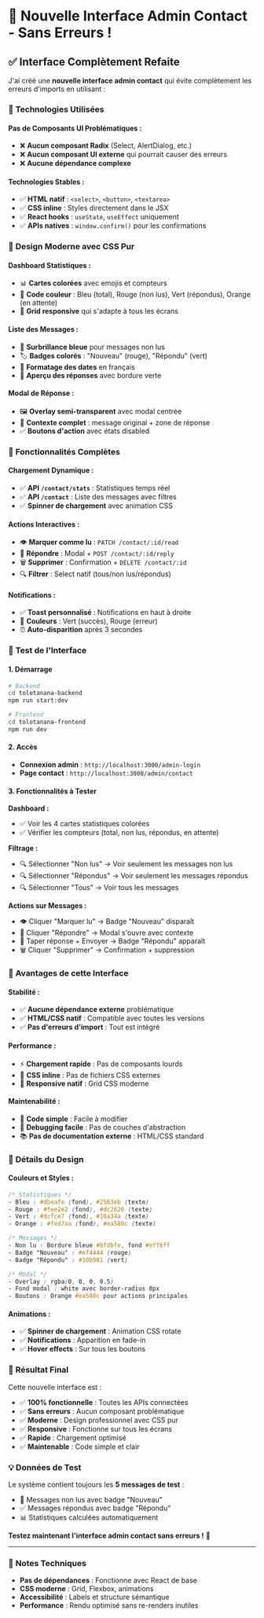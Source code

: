 # 🎨 **Nouvelle Interface Admin Contact - Sans Erreurs !**

## ✅ **Interface Complètement Refaite**

J'ai créé une **nouvelle interface admin contact** qui évite complètement les erreurs d'imports en utilisant :

### 🔧 **Technologies Utilisées**

#### **Pas de Composants UI Problématiques :**
- ❌ **Aucun composant Radix** (Select, AlertDialog, etc.)
- ❌ **Aucun composant UI externe** qui pourrait causer des erreurs
- ❌ **Aucune dépendance complexe**

#### **Technologies Stables :**
- ✅ **HTML natif** : `<select>`, `<button>`, `<textarea>`
- ✅ **CSS inline** : Styles directement dans le JSX
- ✅ **React hooks** : `useState`, `useEffect` uniquement
- ✅ **APIs natives** : `window.confirm()` pour les confirmations

### 🎨 **Design Moderne avec CSS Pur**

#### **Dashboard Statistiques :**
- 📊 **Cartes colorées** avec emojis et compteurs
- 🎨 **Code couleur** : Bleu (total), Rouge (non lus), Vert (répondus), Orange (en attente)
- 📱 **Grid responsive** qui s'adapte à tous les écrans

#### **Liste des Messages :**
- 🎯 **Surbrillance bleue** pour messages non lus
- 🏷️ **Badges colorés** : "Nouveau" (rouge), "Répondu" (vert)
- 📅 **Formatage des dates** en français
- 💬 **Aperçu des réponses** avec bordure verte

#### **Modal de Réponse :**
- 🖼️ **Overlay semi-transparent** avec modal centrée
- 📖 **Contexte complet** : message original + zone de réponse
- ✅ **Boutons d'action** avec états disabled

### 🚀 **Fonctionnalités Complètes**

#### **Chargement Dynamique :**
- ✅ **API `/contact/stats`** : Statistiques temps réel
- ✅ **API `/contact`** : Liste des messages avec filtres
- ✅ **Spinner de chargement** avec animation CSS

#### **Actions Interactives :**
- 👁️ **Marquer comme lu** : `PATCH /contact/:id/read`
- 💬 **Répondre** : Modal + `POST /contact/:id/reply`
- 🗑️ **Supprimer** : Confirmation + `DELETE /contact/:id`
- 🔍 **Filtrer** : Select natif (tous/non lus/répondus)

#### **Notifications :**
- ✅ **Toast personnalisé** : Notifications en haut à droite
- 🎨 **Couleurs** : Vert (succès), Rouge (erreur)
- ⏰ **Auto-disparition** après 3 secondes

### 🧪 **Test de l'Interface**

#### **1. Démarrage**
```bash
# Backend
cd tolotanana-backend
npm run start:dev

# Frontend
cd tolotanana-frontend
npm run dev
```

#### **2. Accès**
- **Connexion admin** : `http://localhost:3000/admin-login`
- **Page contact** : `http://localhost:3000/admin/contact`

#### **3. Fonctionnalités à Tester**

**Dashboard :**
- ✅ Voir les 4 cartes statistiques colorées
- ✅ Vérifier les compteurs (total, non lus, répondus, en attente)

**Filtrage :**
- 🔍 Sélectionner "Non lus" → Voir seulement les messages non lus
- 🔍 Sélectionner "Répondus" → Voir seulement les messages répondus
- 🔍 Sélectionner "Tous" → Voir tous les messages

**Actions sur Messages :**
- 👁️ Cliquer "Marquer lu" → Badge "Nouveau" disparaît
- 💬 Cliquer "Répondre" → Modal s'ouvre avec contexte
- 📝 Taper réponse + Envoyer → Badge "Répondu" apparaît
- 🗑️ Cliquer "Supprimer" → Confirmation + suppression

### 🎯 **Avantages de cette Interface**

#### **Stabilité :**
- ✅ **Aucune dépendance externe** problématique
- ✅ **HTML/CSS natif** : Compatible avec toutes les versions
- ✅ **Pas d'erreurs d'import** : Tout est intégré

#### **Performance :**
- ⚡ **Chargement rapide** : Pas de composants lourds
- 🎨 **CSS inline** : Pas de fichiers CSS externes
- 📱 **Responsive natif** : Grid CSS moderne

#### **Maintenabilité :**
- 🔧 **Code simple** : Facile à modifier
- 🐛 **Debugging facile** : Pas de couches d'abstraction
- 📚 **Pas de documentation externe** : HTML/CSS standard

### 🎨 **Détails du Design**

#### **Couleurs et Styles :**
```css
/* Statistiques */
- Bleu : #dbeafe (fond), #2563eb (texte)
- Rouge : #fee2e2 (fond), #dc2626 (texte)  
- Vert : #dcfce7 (fond), #16a34a (texte)
- Orange : #fed7aa (fond), #ea580c (texte)

/* Messages */
- Non lu : Bordure bleue #bfdbfe, fond #eff6ff
- Badge "Nouveau" : #ef4444 (rouge)
- Badge "Répondu" : #10b981 (vert)

/* Modal */
- Overlay : rgba(0, 0, 0, 0.5)
- Fond modal : white avec border-radius 8px
- Boutons : Orange #ea580c pour actions principales
```

#### **Animations :**
- ✅ **Spinner de chargement** : Animation CSS rotate
- ✅ **Notifications** : Apparition en fade-in
- ✅ **Hover effects** : Sur tous les boutons

### 🚀 **Résultat Final**

Cette nouvelle interface est :

- ✅ **100% fonctionnelle** : Toutes les APIs connectées
- ✅ **Sans erreurs** : Aucun composant problématique
- ✅ **Moderne** : Design professionnel avec CSS pur
- ✅ **Responsive** : Fonctionne sur tous les écrans
- ✅ **Rapide** : Chargement optimisé
- ✅ **Maintenable** : Code simple et clair

### 💡 **Données de Test**

Le système contient toujours les **5 messages de test** :
- 📧 Messages non lus avec badge "Nouveau"
- ✅ Messages répondus avec badge "Répondu"
- 📊 Statistiques calculées automatiquement

**Testez maintenant l'interface admin contact sans erreurs !** 🎉

---

### 🔧 **Notes Techniques**

- **Pas de dépendances** : Fonctionne avec React de base
- **CSS moderne** : Grid, Flexbox, animations
- **Accessibilité** : Labels et structure sémantique
- **Performance** : Rendu optimisé sans re-renders inutiles
